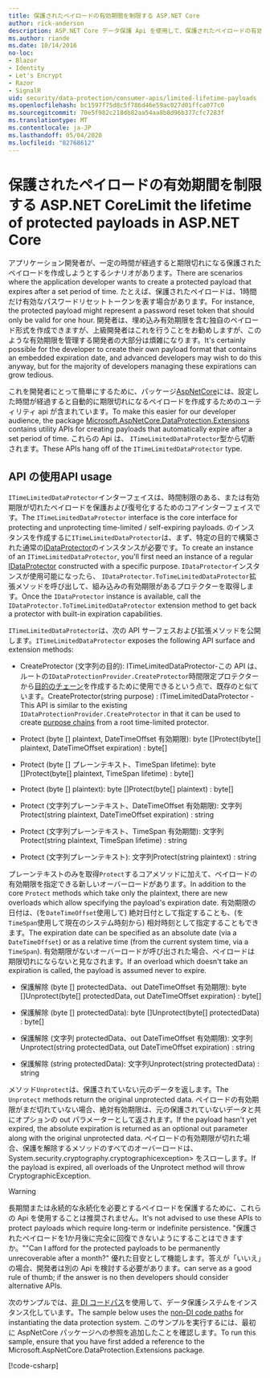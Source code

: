 ```yaml
---
title: 保護されたペイロードの有効期間を制限する ASP.NET Core
author: rick-anderson
description: ASP.NET Core データ保護 Api を使用して、保護されたペイロードの有効期間を制限する方法について説明します。
ms.author: riande
ms.date: 10/14/2016
no-loc:
- Blazor
- Identity
- Let's Encrypt
- Razor
- SignalR
uid: security/data-protection/consumer-apis/limited-lifetime-payloads
ms.openlocfilehash: bc1597f75d8c5f786d46e59ac027d01ffca077c0
ms.sourcegitcommit: 70e5f982c218db82aa54aa8b8d96b377cfc7283f
ms.translationtype: MT
ms.contentlocale: ja-JP
ms.lasthandoff: 05/04/2020
ms.locfileid: "82768612"
---
```

# <a name="limit-the-lifetime-of-protected-payloads-in-aspnet-core"></a><span data-ttu-id="b7506-103">保護されたペイロードの有効期間を制限する ASP.NET Core</span><span class="sxs-lookup"><span data-stu-id="b7506-103">Limit the lifetime of protected payloads in ASP.NET Core</span></span>

<span data-ttu-id="b7506-104">アプリケーション開発者が、一定の時間が経過すると期限切れになる保護されたペイロードを作成しようとするシナリオがあります。</span><span class="sxs-lookup"><span data-stu-id="b7506-104">There are scenarios where the application developer wants to create a protected payload that expires after a set period of time.</span></span> <span data-ttu-id="b7506-105">たとえば、保護されたペイロードは、1時間だけ有効なパスワードリセットトークンを表す場合があります。</span><span class="sxs-lookup"><span data-stu-id="b7506-105">For instance, the protected payload might represent a password reset token that should only be valid for one hour.</span></span> <span data-ttu-id="b7506-106">開発者は、埋め込み有効期限を含む独自のペイロード形式を作成できますが、上級開発者はこれを行うことをお勧めしますが、このような有効期限を管理する開発者の大部分は煩雑になります。</span><span class="sxs-lookup"><span data-stu-id="b7506-106">It's certainly possible for the developer to create their own payload format that contains an embedded expiration date, and advanced developers may wish to do this anyway, but for the majority of developers managing these expirations can grow tedious.</span></span>

<span data-ttu-id="b7506-107">これを開発者にとって簡単にするために、パッケージ[AspNetCore](https://www.nuget.org/packages/Microsoft.AspNetCore.DataProtection.Extensions/)には、設定した時間が経過すると自動的に期限切れになるペイロードを作成するためのユーティリティ api が含まれています。</span><span class="sxs-lookup"><span data-stu-id="b7506-107">To make this easier for our developer audience, the package [Microsoft.AspNetCore.DataProtection.Extensions](https://www.nuget.org/packages/Microsoft.AspNetCore.DataProtection.Extensions/) contains utility APIs for creating payloads that automatically expire after a set period of time.</span></span> <span data-ttu-id="b7506-108">これらの Api は、 `ITimeLimitedDataProtector`型から切断されます。</span><span class="sxs-lookup"><span data-stu-id="b7506-108">These APIs hang off of the `ITimeLimitedDataProtector` type.</span></span>

## <a name="api-usage"></a><span data-ttu-id="b7506-109">API の使用</span><span class="sxs-lookup"><span data-stu-id="b7506-109">API usage</span></span>

<span data-ttu-id="b7506-110">`ITimeLimitedDataProtector`インターフェイスは、時間制限のある、または有効期限が切れたペイロードを保護および復号化するためのコアインターフェイスです。</span><span class="sxs-lookup"><span data-stu-id="b7506-110">The `ITimeLimitedDataProtector` interface is the core interface for protecting and unprotecting time-limited / self-expiring payloads.</span></span> <span data-ttu-id="b7506-111">のインスタンスを作成するに`ITimeLimitedDataProtector`は、まず、特定の目的で構築された通常の[IDataProtector](xref:security/data-protection/consumer-apis/overview)のインスタンスが必要です。</span><span class="sxs-lookup"><span data-stu-id="b7506-111">To create an instance of an `ITimeLimitedDataProtector`, you'll first need an instance of a regular [IDataProtector](xref:security/data-protection/consumer-apis/overview) constructed with a specific purpose.</span></span> <span data-ttu-id="b7506-112">`IDataProtector`インスタンスが使用可能になったら、 `IDataProtector.ToTimeLimitedDataProtector`拡張メソッドを呼び出して、組み込みの有効期限があるプロテクターを取得します。</span><span class="sxs-lookup"><span data-stu-id="b7506-112">Once the `IDataProtector` instance is available, call the `IDataProtector.ToTimeLimitedDataProtector` extension method to get back a protector with built-in expiration capabilities.</span></span>

<span data-ttu-id="b7506-113">`ITimeLimitedDataProtector`は、次の API サーフェスおよび拡張メソッドを公開します。</span><span class="sxs-lookup"><span data-stu-id="b7506-113">`ITimeLimitedDataProtector` exposes the following API surface and extension methods:</span></span>

* <span data-ttu-id="b7506-114">CreateProtector (文字列の目的): ITimeLimitedDataProtector-この API は、ルートの`IDataProtectionProvider.CreateProtector`時間限定プロテクターから[目的のチェーン](xref:security/data-protection/consumer-apis/purpose-strings)を作成するために使用できるという点で、既存のと似ています。</span><span class="sxs-lookup"><span data-stu-id="b7506-114">CreateProtector(string purpose) : ITimeLimitedDataProtector - This API is similar to the existing `IDataProtectionProvider.CreateProtector` in that it can be used to create [purpose chains](xref:security/data-protection/consumer-apis/purpose-strings) from a root time-limited protector.</span></span>

* <span data-ttu-id="b7506-115">Protect (byte [] plaintext, DateTimeOffset 有効期限): byte []</span><span class="sxs-lookup"><span data-stu-id="b7506-115">Protect(byte[] plaintext, DateTimeOffset expiration) : byte[]</span></span>

* <span data-ttu-id="b7506-116">Protect (byte [] プレーンテキスト、TimeSpan lifetime): byte []</span><span class="sxs-lookup"><span data-stu-id="b7506-116">Protect(byte[] plaintext, TimeSpan lifetime) : byte[]</span></span>

* <span data-ttu-id="b7506-117">Protect (byte [] plaintext): byte []</span><span class="sxs-lookup"><span data-stu-id="b7506-117">Protect(byte[] plaintext) : byte[]</span></span>

* <span data-ttu-id="b7506-118">Protect (文字列プレーンテキスト、DateTimeOffset 有効期限): 文字列</span><span class="sxs-lookup"><span data-stu-id="b7506-118">Protect(string plaintext, DateTimeOffset expiration) : string</span></span>

* <span data-ttu-id="b7506-119">Protect (文字列プレーンテキスト、TimeSpan 有効期間): 文字列</span><span class="sxs-lookup"><span data-stu-id="b7506-119">Protect(string plaintext, TimeSpan lifetime) : string</span></span>

* <span data-ttu-id="b7506-120">Protect (文字列プレーンテキスト): 文字列</span><span class="sxs-lookup"><span data-stu-id="b7506-120">Protect(string plaintext) : string</span></span>

<span data-ttu-id="b7506-121">プレーンテキストのみを取得`Protect`するコアメソッドに加えて、ペイロードの有効期限を指定できる新しいオーバーロードがあります。</span><span class="sxs-lookup"><span data-stu-id="b7506-121">In addition to the core `Protect` methods which take only the plaintext, there are new overloads which allow specifying the payload's expiration date.</span></span> <span data-ttu-id="b7506-122">有効期限の日付は、(を`DateTimeOffset`使用して) 絶対日付として指定することも、(を`TimeSpan`使用して現在のシステム時刻から) 相対時刻として指定することもできます。</span><span class="sxs-lookup"><span data-stu-id="b7506-122">The expiration date can be specified as an absolute date (via a `DateTimeOffset`) or as a relative time (from the current system time, via a `TimeSpan`).</span></span> <span data-ttu-id="b7506-123">有効期限がないオーバーロードが呼び出された場合、ペイロードは期限切れにならないと見なされます。</span><span class="sxs-lookup"><span data-stu-id="b7506-123">If an overload which doesn't take an expiration is called, the payload is assumed never to expire.</span></span>

* <span data-ttu-id="b7506-124">保護解除 (byte [] protectedData、out DateTimeOffset 有効期限): byte []</span><span class="sxs-lookup"><span data-stu-id="b7506-124">Unprotect(byte[] protectedData, out DateTimeOffset expiration) : byte[]</span></span>

* <span data-ttu-id="b7506-125">保護解除 (byte [] protectedData): byte []</span><span class="sxs-lookup"><span data-stu-id="b7506-125">Unprotect(byte[] protectedData) : byte[]</span></span>

* <span data-ttu-id="b7506-126">保護解除 (文字列 protectedData、out DateTimeOffset 有効期限): 文字列</span><span class="sxs-lookup"><span data-stu-id="b7506-126">Unprotect(string protectedData, out DateTimeOffset expiration) : string</span></span>

* <span data-ttu-id="b7506-127">保護解除 (string protectedData): 文字列</span><span class="sxs-lookup"><span data-stu-id="b7506-127">Unprotect(string protectedData) : string</span></span>

<span data-ttu-id="b7506-128">メソッド`Unprotect`は、保護されていない元のデータを返します。</span><span class="sxs-lookup"><span data-stu-id="b7506-128">The `Unprotect` methods return the original unprotected data.</span></span> <span data-ttu-id="b7506-129">ペイロードの有効期限がまだ切れていない場合、絶対有効期限は、元の保護されていないデータと共にオプションの out パラメーターとして返されます。</span><span class="sxs-lookup"><span data-stu-id="b7506-129">If the payload hasn't yet expired, the absolute expiration is returned as an optional out parameter along with the original unprotected data.</span></span> <span data-ttu-id="b7506-130">ペイロードの有効期限が切れた場合、保護を解除するメソッドのすべてのオーバーロードは、System.security.cryptography.cryptographicexception> をスローします。</span><span class="sxs-lookup"><span data-stu-id="b7506-130">If the payload is expired, all overloads of the Unprotect method will throw CryptographicException.</span></span>

>[!WARNING]
> <span data-ttu-id="b7506-131">長期間または永続的な永続化を必要とするペイロードを保護するために、これらの Api を使用することは推奨されません。</span><span class="sxs-lookup"><span data-stu-id="b7506-131">It's not advised to use these APIs to protect payloads which require long-term or indefinite persistence.</span></span> <span data-ttu-id="b7506-132">"保護されたペイロードを1か月後に完全に回復できないようにすることはできますか。"</span><span class="sxs-lookup"><span data-stu-id="b7506-132">"Can I afford for the protected payloads to be permanently unrecoverable after a month?"</span></span> <span data-ttu-id="b7506-133">優れた目安として機能します。答えが「いいえ」の場合、開発者は別の Api を検討する必要があります。</span><span class="sxs-lookup"><span data-stu-id="b7506-133">can serve as a good rule of thumb; if the answer is no then developers should consider alternative APIs.</span></span>

<span data-ttu-id="b7506-134">次のサンプルでは、[非 DI コードパス](xref:security/data-protection/configuration/non-di-scenarios)を使用して、データ保護システムをインスタンス化しています。</span><span class="sxs-lookup"><span data-stu-id="b7506-134">The sample below uses the [non-DI code paths](xref:security/data-protection/configuration/non-di-scenarios) for instantiating the data protection system.</span></span> <span data-ttu-id="b7506-135">このサンプルを実行するには、最初に AspNetCore パッケージへの参照を追加したことを確認します。</span><span class="sxs-lookup"><span data-stu-id="b7506-135">To run this sample, ensure that you have first added a reference to the Microsoft.AspNetCore.DataProtection.Extensions package.</span></span>

[!code-csharp[](limited-lifetime-payloads/samples/limitedlifetimepayloads.cs)]
